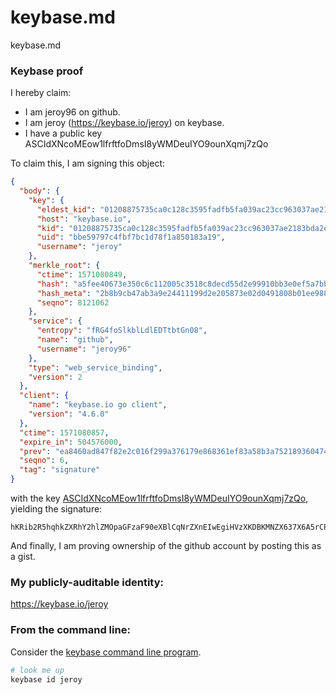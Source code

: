 # keybase.md
keybase.md
### Keybase proof

I hereby claim:

  * I am jeroy96 on github.
  * I am jeroy (https://keybase.io/jeroy) on keybase.
  * I have a public key ASCIdXNcoMEow1lfrftfoDmsI8yWMDeuIYO9ounXqmj7zQo

To claim this, I am signing this object:

```json
{
  "body": {
    "key": {
      "eldest_kid": "01208875735ca0c128c3595fadfb5fa039ac23cc963037ae2183bda2e9d7aa68fbcd0a",
      "host": "keybase.io",
      "kid": "01208875735ca0c128c3595fadfb5fa039ac23cc963037ae2183bda2e9d7aa68fbcd0a",
      "uid": "bbe59797c4fbf7bc1d78f1a850183a19",
      "username": "jeroy"
    },
    "merkle_root": {
      "ctime": 1571080849,
      "hash": "a5fee40673e350c6c112005c3518c8decd55d2e99910bb3e0ef5a7bb172b5b918b0f9c7276462a20128244c2168fb83b225142a144b2861f0445c15e1b98ca7b",
      "hash_meta": "2b8b9cb47ab3a9e24411199d2e205873e02d0491808b01ee988e2ed846677f73",
      "seqno": 8121062
    },
    "service": {
      "entropy": "fRG4foSlkblLdlEDTtbtGn08",
      "name": "github",
      "username": "jeroy96"
    },
    "type": "web_service_binding",
    "version": 2
  },
  "client": {
    "name": "keybase.io go client",
    "version": "4.6.0"
  },
  "ctime": 1571080857,
  "expire_in": 504576000,
  "prev": "ea8460ad847f82e2c016f299a376179e868361ef83a58b3a7521893604743e86",
  "seqno": 6,
  "tag": "signature"
}
```

with the key [ASCIdXNcoMEow1lfrftfoDmsI8yWMDeuIYO9ounXqmj7zQo](https://keybase.io/jeroy), yielding the signature:

```
hKRib2R5hqhkZXRhY2hlZMOpaGFzaF90eXBlCqNrZXnEIwEgiHVzXKDBKMNZX637X6A5rCPMljA3riGDvaLp16po+80Kp3BheWxvYWTESpcCBsQg6oRgrYR/guLAFvKZo3YXnoaDYe+DpYs6dSGJNgR0PobEIBaAO8L4F/nMEpElFIjzlM4oK9L5DWz9zPW2akRZHD3cAgHCo3NpZ8RAYNtuqOU4KGuUCDyPjTl1jXVPeFQzYu+9XFcb2mzI/jVbZcDFWK5PgnCp9luuaxrI7F4cVHl7Od/0BhKoO3Q1A6hzaWdfdHlwZSCkaGFzaIKkdHlwZQildmFsdWXEIF0cwOXCDrotvDyhAcYJloUH8K1wouC9uGczWs82bzOOo3RhZ80CAqd2ZXJzaW9uAQ==

```

And finally, I am proving ownership of the github account by posting this as a gist.

### My publicly-auditable identity:

https://keybase.io/jeroy

### From the command line:

Consider the [keybase command line program](https://keybase.io/download).

```bash
# look me up
keybase id jeroy
```
